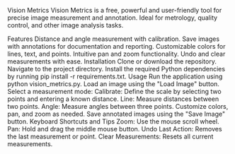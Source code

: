 Vision Metrics
Vision Metrics is a free, powerful and user-friendly tool for precise image measurement and annotation. Ideal for metrology, quality control, and other image analysis tasks.

Features
Distance and angle measurement with calibration.
Save images with annotations for documentation and reporting.
Customizable colors for lines, text, and points.
Intuitive pan and zoom functionality.
Undo and clear measurements with ease.
Installation
Clone or download the repository.
Navigate to the project directory.
Install the required Python dependencies by running pip install -r requirements.txt.
Usage
Run the application using python vision_metrics.py.
Load an image using the "Load Image" button.
Select a measurement mode:
Calibrate: Define the scale by selecting two points and entering a known distance.
Line: Measure distances between two points.
Angle: Measure angles between three points.
Customize colors, pan, and zoom as needed.
Save annotated images using the "Save Image" button.
Keyboard Shortcuts and Tips
Zoom: Use the mouse scroll wheel.
Pan: Hold and drag the middle mouse button.
Undo Last Action: Removes the last measurement or point.
Clear Measurements: Resets all current measurements.

